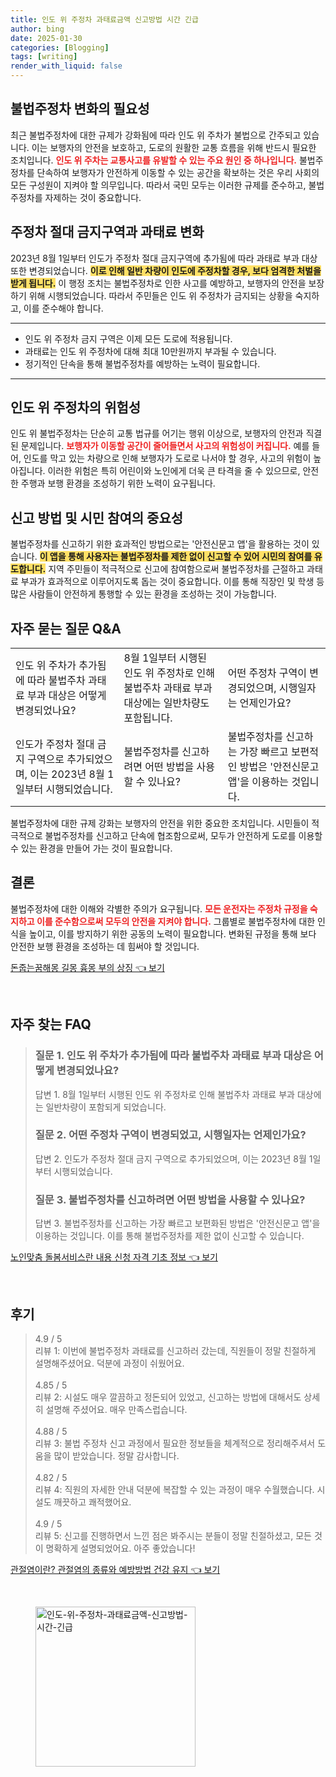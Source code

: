 ```yaml
---
title: 인도 위 주정차 과태료금액 신고방법 시간 긴급
author: bing
date: 2025-01-30
categories: [Blogging]
tags: [writing]
render_with_liquid: false
---
```



<h2 id='불법주정차 변화의 필요성'>불법주정차 변화의 필요성</h2>

<p>최근 불법주정차에 대한 규제가 강화됨에 따라 인도 위 주차가 불법으로 간주되고 있습니다. 이는 보행자의 안전을 보호하고, 도로의 원활한 교통 흐름을 위해 반드시 필요한 조치입니다. <b><span style="color: #ee2323;">인도 위 주차는 교통사고를 유발할 수 있는 주요 원인 중 하나입니다.</span></b> 불법주정차를 단속하여 보행자가 안전하게 이동할 수 있는 공간을 확보하는 것은 우리 사회의 모든 구성원이 지켜야 할 의무입니다. 따라서 국민 모두는 이러한 규제를 준수하고, 불법주정차를 자제하는 것이 중요합니다.</p>

<h2 id='주정차 절대 금지구역과 과태료 변화'>주정차 절대 금지구역과 과태료 변화</h2>

<p>2023년 8월 1일부터 인도가 주정차 절대 금지구역에 추가됨에 따라 과태료 부과 대상 또한 변경되었습니다. <b><span style="background-color: #ffe066;">이로 인해 일반 차량이 인도에 주정차할 경우, 보다 엄격한 처벌을 받게 됩니다.</span></b> 이 행정 조치는 불법주정차로 인한 사고를 예방하고, 보행자의 안전을 보장하기 위해 시행되었습니다. 따라서 주민들은 인도 위 주정차가 금지되는 상황을 숙지하고, 이를 준수해야 합니다.</p>

<hr />

<ul>
    <li>인도 위 주정차 금지 구역은 이제 모든 도로에 적용됩니다.</li>
    <li>과태료는 인도 위 주정차에 대해 최대 10만원까지 부과될 수 있습니다.</li>
    <li>정기적인 단속을 통해 불법주정차를 예방하는 노력이 필요합니다.</li>
</ul>

<hr />

<h2 id='인도 위 주정차의 위험성'>인도 위 주정차의 위험성</h2>

<p>인도 위 불법주정차는 단순히 교통 법규를 어기는 행위 이상으로, 보행자의 안전과 직결된 문제입니다. <b><span style="color: #ee2323;">보행자가 이동할 공간이 줄어들면서 사고의 위험성이 커집니다.</span></b> 예를 들어, 인도를 막고 있는 차량으로 인해 보행자가 도로로 나서야 할 경우, 사고의 위험이 높아집니다. 이러한 위험은 특히 어린이와 노인에게 더욱 큰 타격을 줄 수 있으므로, 안전한 주행과 보행 환경을 조성하기 위한 노력이 요구됩니다.</p>

<h2 id='신고 방법 및 시민 참여의 중요성'>신고 방법 및 시민 참여의 중요성</h2>

<p>불법주정차를 신고하기 위한 효과적인 방법으로는 '안전신문고 앱'을 활용하는 것이 있습니다. <b><span style="background-color: #ffe066;">이 앱을 통해 사용자는 불법주정차를 제한 없이 신고할 수 있어 시민의 참여를 유도합니다.</span></b> 지역 주민들이 적극적으로 신고에 참여함으로써 불법주정차를 근절하고 과태료 부과가 효과적으로 이루어지도록 돕는 것이 중요합니다. 이를 통해 직장인 및 학생 등 많은 사람들이 안전하게 통행할 수 있는 환경을 조성하는 것이 가능합니다.</p>

<h2 id='자주 묻는 질문 Q&A'>자주 묻는 질문 Q&A</h2>

<table>
    <tr>
        <td>인도 위 주차가 추가됨에 따라 불법주차 과태료 부과 대상은 어떻게 변경되었나요?</td>
        <td>8월 1일부터 시행된 인도 위 주정차로 인해 불법주차 과태료 부과 대상에는 일반차량도 포함됩니다.</td>
        <td>어떤 주정차 구역이 변경되었으며, 시행일자는 언제인가요?</td>
    </tr>
    <tr>
        <td>인도가 주정차 절대 금지 구역으로 추가되었으며, 이는 2023년 8월 1일부터 시행되었습니다.</td>
        <td>불법주정차를 신고하려면 어떤 방법을 사용할 수 있나요?</td>
        <td>불법주정차를 신고하는 가장 빠르고 보편적인 방법은 '안전신문고 앱'을 이용하는 것입니다.</td>
    </tr>
</table>

<p>불법주정차에 대한 규제 강화는 보행자의 안전을 위한 중요한 조치입니다. 시민들이 적극적으로 불법주정차를 신고하고 단속에 협조함으로써, 모두가 안전하게 도로를 이용할 수 있는 환경을 만들어 가는 것이 필요합니다.</p>

<h2 id='결론'>결론</h2>

<p>불법주정차에 대한 이해와 각별한 주의가 요구됩니다. <b><span style="color: #ee2323;">모든 운전자는 주정차 규정을 숙지하고 이를 준수함으로써 모두의 안전을 지켜야 합니다.</span></b> 그룹별로 불법주정차에 대한 인식을 높이고, 이를 방지하기 위한 공동의 노력이 필요합니다. 변화된 규정을 통해 보다 안전한 보행 환경을 조성하는 데 힘써야 할 것입니다.</p>


<p><a class="click-button" title="돈줍는꿈해몽 길몽 흉몽 부의 상징" href="https://adkhouse.github.io/posts/%EB%8F%88%EC%A4%8D%EB%8A%94%EA%BF%88%ED%95%B4%EB%AA%BD-%EA%B8%B8%EB%AA%BD-%ED%9D%89%EB%AA%BD-%EB%B6%80%EC%9D%98-%EC%83%81%EC%A7%95/" rel="dofollow">돈줍는꿈해몽 길몽 흉몽 부의 상징 👈 보기</a></p><br>
<h2 id='자주_찾는_FAQ'>자주 찾는 FAQ</h2>
<div itemscope="" itemtype="https://schema.org/FAQPage"> 
<blockquote> 
<div itemscope="" itemprop="mainEntity" itemtype="https://schema.org/Question"> 
<h3 itemprop="name">질문 1. 인도 위 주차가 추가됨에 따라 불법주차 과태료 부과 대상은 어떻게 변경되었나요?</h3> 
<div itemscope="" itemprop="acceptedAnswer" itemtype="https://schema.org/Answer"> 
<span itemprop="text"> 
<p>답변 1. 8월 1일부터 시행된 인도 위 주정차로 인해 불법주차 과태료 부과 대상에는 일반차량이 포함되게 되었습니다.</p> 
</span> 
</div> 
</div> 

<div itemscope="" itemprop="mainEntity" itemtype="https://schema.org/Question"> 
<h3 itemprop="name">질문 2. 어떤 주정차 구역이 변경되었고, 시행일자는 언제인가요?</h3> 
<div itemscope="" itemprop="acceptedAnswer" itemtype="https://schema.org/Answer"> 
<span itemprop="text"> 
<p>답변 2. 인도가 주정차 절대 금지 구역으로 추가되었으며, 이는 2023년 8월 1일부터 시행되었습니다.</p> 
</span> 
</div> 
</div> 

<div itemscope="" itemprop="mainEntity" itemtype="https://schema.org/Question"> 
<h3 itemprop="name">질문 3. 불법주정차를 신고하려면 어떤 방법을 사용할 수 있나요?</h3> 
<div itemscope="" itemprop="acceptedAnswer" itemtype="https://schema.org/Answer"> 
<span itemprop="text"> 
<p>답변 3. 불법주정차를 신고하는 가장 빠르고 보편화된 방법은 '안전신문고 앱'을 이용하는 것입니다. 이를 통해 불법주정차를 제한 없이 신고할 수 있습니다.</p> 
</span> 
</div> 
</div> 
</blockquote> 
</div>
<p><a class="click-button" title="노인맞춤 돌봄서비스란 내용 신청 자격 기초 정보" href="https://adkhouse.github.io/posts/%EB%85%B8%EC%9D%B8%EB%A7%9E%EC%B6%A4-%EB%8F%8C%EB%B4%84%EC%84%9C%EB%B9%84%EC%8A%A4%EB%9E%80-%EB%82%B4%EC%9A%A9-%EC%8B%A0%EC%B2%AD-%EC%9E%90%EA%B2%A9-%EA%B8%B0%EC%B4%88-%EC%A0%95%EB%B3%B4/" rel="dofollow">노인맞춤 돌봄서비스란 내용 신청 자격 기초 정보 👈 보기</a></p><br>
<h2 id='후기'>후기</h2>
<div itemscope itemtype="https://schema.org/Product">
  <blockquote>
  <div itemprop="review" itemscope itemtype="https://schema.org/Review">
      <div itemprop="reviewRating" itemscope itemtype="https://schema.org/Rating"> <span itemprop="ratingValue">4.9</span> / <span itemprop="bestRating">5</span> </div>
      <span itemprop="reviewBody">리뷰 1: 이번에 불법주정차 과태료를 신고하러 갔는데, 직원들이 정말 친절하게 설명해주셨어요. 덕분에 과정이 쉬웠어요.</span>
  </div>
  <br>
  <div itemprop="review" itemscope itemtype="https://schema.org/Review">
      <div itemprop="reviewRating" itemscope itemtype="https://schema.org/Rating"> <span itemprop="ratingValue">4.85</span> / <span itemprop="bestRating">5</span> </div>
      <span itemprop="reviewBody">리뷰 2: 시설도 매우 깔끔하고 정돈되어 있었고, 신고하는 방법에 대해서도 상세히 설명해 주셨어요. 매우 만족스럽습니다.</span>
  </div>
  <br>
  <div itemprop="review" itemscope itemtype="https://schema.org/Review">
      <div itemprop="reviewRating" itemscope itemtype="https://schema.org/Rating"> <span itemprop="ratingValue">4.88</span> / <span itemprop="bestRating">5</span> </div>
      <span itemprop="reviewBody">리뷰 3: 불법 주정차 신고 과정에서 필요한 정보들을 체계적으로 정리해주셔서 도움을 많이 받았습니다. 정말 감사합니다.</span>
  </div>
  <br>
  <div itemprop="review" itemscope itemtype="https://schema.org/Review">
      <div itemprop="reviewRating" itemscope itemtype="https://schema.org/Rating"> <span itemprop="ratingValue">4.82</span> / <span itemprop="bestRating">5</span> </div>
      <span itemprop="reviewBody">리뷰 4: 직원의 자세한 안내 덕분에 복잡할 수 있는 과정이 매우 수월했습니다. 시설도 깨끗하고 쾌적했어요.</span>
  </div>
  <br>
  <div itemprop="review" itemscope itemtype="https://schema.org/Review">
      <div itemprop="reviewRating" itemscope itemtype="https://schema.org/Rating"> <span itemprop="ratingValue">4.9</span> / <span itemprop="bestRating">5</span> </div>
      <span itemprop="reviewBody">리뷰 5: 신고를 진행하면서 느낀 점은 봐주시는 분들이 정말 친절하셨고, 모든 것이 명확하게 설명되었어요. 아주 좋았습니다!</span>
  </div>
  </blockquote>
</div>
<p><a class="click-button" title="관절염이란? 관절염의 종류와 예방방법 건강 유지" href="https://adkhouse.github.io/posts/%EA%B4%80%EC%A0%88%EC%97%BC%EC%9D%B4%EB%9E%80-%EA%B4%80%EC%A0%88%EC%97%BC%EC%9D%98-%EC%A2%85%EB%A5%98%EC%99%80-%EC%98%88%EB%B0%A9%EB%B0%A9%EB%B2%95-%EA%B1%B4%EA%B0%95-%EC%9C%A0%EC%A7%80/" rel="dofollow">관절염이란? 관절염의 종류와 예방방법 건강 유지 👈 보기</a></p><br>
<figure class="image"><img src="https://adkhouse.github.io/assets/img/thumbnail/인도-위-주정차-과태료금액-신고방법-시간-긴급.webp" alt="인도-위-주정차-과태료금액-신고방법-시간-긴급" width="256" height="256"></figure>